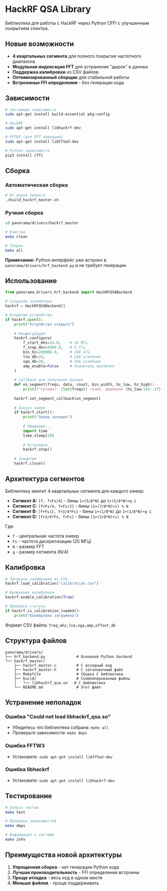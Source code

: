 # HackRF QSA Library

Библиотека для работы с HackRF через Python CFFI с улучшенным покрытием спектра.

## Новые возможности

- **4 квартальных сегмента** для полного покрытия частотного диапазона
- **Модульная индексация FFT** для устранения "дырок" в данных
- **Поддержка калибровки** из CSV файлов
- **Оптимизированный сборщик** для стабильной работы
- **Встроенные FFI определения** - без генерации кода

## Зависимости

```bash
# Системные зависимости
sudo apt-get install build-essential pkg-config

# HackRF
sudo apt-get install libhackrf-dev

# FFTW3 (для FFT операций)
sudo apt-get install libfftw3-dev

# Python зависимости
pip3 install cffi
```

## Сборка

### Автоматическая сборка

```bash
# Из корня проекта
./build_hackrf_master.sh
```

### Ручная сборка

```bash
cd panorama/drivers/hackrf_master

# Очистка
make clean

# Сборка
make all
```

**Примечание:** Python интерфейс уже встроен в `panorama/drivers/hrf_backend.py` и не требует генерации.

## Использование

```python
from panorama.drivers.hrf_backend import HackRFQSABackend

# Создание экземпляра
hackrf = HackRFQSABackend()

# Открытие устройства
if hackrf.open():
    print("Устройство открыто")
    
    # Конфигурация
    hackrf.configure(
        f_start_mhz=24.0,    # 24 МГц
        f_stop_mhz=6000.0,   # 6 ГГц
        bin_hz=200000.0,     # 200 кГц
        lna_db=24,           # LNA усиление
        vga_db=20,           # VGA усиление
        amp_enable=False     # Усилитель выключен
    )
    
    # Callback для получения данных
    def on_segment(freqs, data, count, bin_width, hz_low, hz_high):
        print(f"Сегмент: {len(freqs)} точек, диапазон {hz_low/1e6:.1f}-{hz_high/1e6:.1f} МГц")
    
    hackrf.set_segment_callback(on_segment)
    
    # Запуск sweep
    if hackrf.start():
        print("Sweep запущен")
        
        # Ожидание...
        import time
        time.sleep(10)
        
        # Остановка
        hackrf.stop()
    
    # Закрытие
    hackrf.close()
```

## Архитектура сегментов

Библиотека эмитит 4 квартальных сегмента для каждого sweep:

- **Сегмент A:** `[f, f+Fs/4]` - бины `1+(5/8*N)` до `1+(5/8*N)+q-1`
- **Сегмент C:** `[f+Fs/4, f+Fs/2]` - бины `(1+(7/8*N)+i) % N` 
- **Сегмент B:** `[f+Fs/2, f+3/4*Fs]` - бины `1+(1/8*N)` до `1+(1/8*N)+q-1`
- **Сегмент D:** `[f+3/4*Fs, f+Fs]` - бины `(1+(3/8*N)+i) % N`

Где:
- `f` - центральная частота sweep
- `Fs` - частота дискретизации (20 МГц)
- `N` - размер FFT
- `q` - размер сегмента (N/4)

## Калибровка

```python
# Загрузка калибровки из CSV
hackrf.load_calibration("calibration.csv")

# Включение калибровки
hackrf.enable_calibration(True)

# Проверка статуса
if hackrf.is_calibration_loaded():
    print("Калибровка загружена")
```

Формат CSV файла: `freq_mhz,lna,vga,amp,offset_db`

## Структура файлов

```
panorama/drivers/
├── hrf_backend.py              # Основной Python backend
└── hackrf_master/
    ├── hackrf_master.c         # C исходный код
    ├── hackrf_master.h         # C заголовочный файл
    ├── Makefile                # Сборка C библиотеки
    ├── build/                  # Скомпилированные файлы
    │   └── libhackrf_qsa.so   # C библиотека
    └── README.md               # Этот файл
```

## Устранение неполадок

### Ошибка "Could not load libhackrf_qsa.so"
- Убедитесь что библиотека собрана: `make all`
- Проверьте зависимости: `make deps`

### Ошибка FFTW3
- Установите: `sudo apt-get install libfftw3-dev`

### Ошибка libhackrf
- Установите: `sudo apt-get install libhackrf-dev`

## Тестирование

```bash
# Запуск тестов
make test

# Проверка зависимостей
make deps

# Информация о системе
make info
```

## Преимущества новой архитектуры

1. **Упрощенная сборка** - нет генерации Python кода
2. **Лучшая производительность** - FFI определения встроены
3. **Проще отладка** - весь код в одном месте
4. **Меньше файлов** - проще поддерживать
